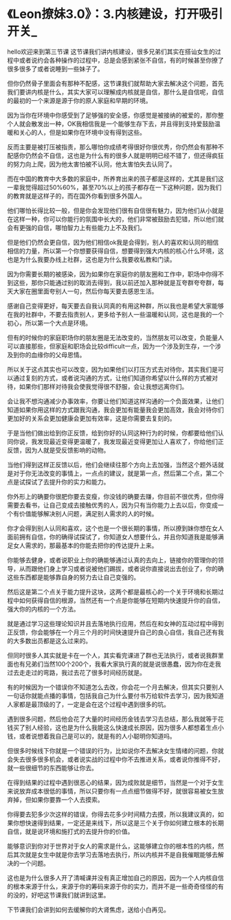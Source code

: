 # 《Leon撩妹3.0》：3.内核建设，打开吸引开关_

hello欢迎来到第三节课 这节课我们讲内核建设，很多兄弟们其实在搭讪女生的过程中或者说约会各种操作的过程中，总是会感到紧张不自信，有的时候甚至你撩了很多很多了或者说睡到一些妹子了。

但你仍然骨子里面会有那种不配感，这节课我们就帮助大家去解决这个问题，首先我们要讲内核是什么，其实大家可以理解成内核就是自信，那什么是自信呢，自信的最初的一个来源是源于你的原人家庭和早期的环境。

因为当你在环境中你感受到了足够强的安全感，你感觉是被接纳的被爱的，那你整个人就会散发出一种，OK我相信我是一个能够生存下去，并且得到支持爱鼓励温暖和关心的人，但是如果你在环境中没有得到这些。

反而主要是被打压被指责，那么哪怕你成绩考得很好你很优秀，你仍然会有那种不配感你仍然会不自信，这也是为什么有的很多人就是明明已经不错了，但还得疯狂的努力向上爬，因为他太害怕被不认同，他太害怕失去认同了。

而在中国的教育中大多数的家庭中，所养育出来的孩子都是这样的，尤其是我们这一辈我觉得超过50%60%，甚至70%以上的孩子都存在一下这种问题，因为我们的教育就是这样子的，而在国外你看到很多外国人。

他们哪怕长得比较一般，但是你会发现他们很有自信很有魅力，因为他们从小就是在这样一种，你可以你能行的氛围中长大的，他们非常被鼓励去犯错，所以他们就会有更强的自信，哪怕智力上有些能力上不及我们。

但是他们仍然会更自信，因为他们相信ok我是会得到，别人的喜欢和认同的相信相信的力量，所以第一个你想要获得自信，想要得到强大内核的核心什么环境，这也是为什么我要办线上社群，这也是为什么我要收私教和门读。

因为你需要长期的被感染，因为如果你在家庭你的朋友圈和工作中，职场中你得不到这些，那你只能通过别的取消去得到，我以前还加入那种就是互夸群夸夸群，每天大家在圈里面夸别人一句，然后你每天要去感恩生活。

感谢自己变得更好，每天要去自我认同真的有用这种群，所以我也是希望大家能够在我的社群中，不要去指责别人，更多给予别人一些温暖和认同，这也是我的一个初心，所以第一个大点是环境。

但有的时候你的家庭职场你的朋友圈是无法改变的，当然朋友可以改变，负能量人可以直接那些，但家庭和职场会比较difficult一点，因为一个涉及到生存，一个涉及到你的血缘你的父母恩情。

所以关于这点其实也可以改变，因为如果他们以打压方式去对待你，其实我们是可以通过复刻的方式，或者说沟通的方式，让他们知道你希望以什么样的方式被对待，如果你们那样对待我会使我觉得很不舒服，会让我想远离你们。

会让我不想沟通减少办事效率，你要让他们知道这样沟通的一个负面效果，让他们知道如果你用这样的方式跟我沟通，我会更加有能量我会更加高效，我会对待你们更加好的关系会更加健康会更加有效率，这是你需要去复刻的。

于是当他们做出给到你正反馈，给到你好的认同这种行为的时候，你都要给他们认同你说，我发现最近变得更温暖了，我发现最近变得更加让人喜欢了，你给他们正反馈，因为人就是受反馈影响的动物。

当他们得到这样正反馈以后，他们会继续往那个方向上去加强，当然这个题外话就是对于你无法改变的事情上，一点点的建议，就是第一点，然后第二个点，第二个点是试探试了去提升你的实力和能力。

你外形上的确要你很肥你要去变瘦，你没钱的确要去赚，你目前不很优秀，但你得需要去看书，让自己变成去接触优秀的人，因为只有当你能力上去以后，你变成一个有价值能够解决别人问题，满足别人需求的人的时候。

你才会得到别人认同和喜欢，这个也是一个很长期的事情，所以撩到妹你想在女人面前拥有自信，你的确得试探试了，你知道女人想要什么，并且你知道我是能够满足女人需求的，那最基本的你能去把你的传达提升上来。

你能够去健身，或者说职业上你的确能够通过认真的去向上，链接你的管理你的领导，从而跟他们身上学习或者说被他们踢拔，或者说你直接说出去创业了，你的确这些东西都是能够靠自身的努力去让自己变强的。

然后这是第二个点关于能力提升这块，这两个都是最核心的一个关于环境和长期过程中如何获得自信的根源，当然还有一个点是你能够在短期内快速提升你的自信，强大你的内核的一个方法。

就是通过学习这些理论知识并且去落地执行应用，然后在和女神的互动过程中得到正反馈，你会能够在一个月三个月的时间快速提升自己的良心自信，我自己还有我的大多数出员都是这么过来的。

但同时很多人其实就是卡在一个人，其实看完课进了群也无法执行，或者说我群里面也有兄弟们当然100个200个，我看大家执行真的就是说很愚蠢，因为你在走我过去走走过的弯路，我过去花了很多时间经历就是。

有的时候因为一个错误你不知道怎么去改，你会花一个月去解决，但其实只要别人一句话你就能点播的事情，包括我自己为什么要付书万给软件去学习，因为我知道人家都是最顶级的了，一定是会在这个过程中遇到很多的坑。

遇到很多问题，然后他会花了大量的时间经历金钱去学习去总结，那么我就等于花钱买了别人经验，这也是为什么我能这么快速成长原因，因为很多人都想着生点小钱，或者说想着我自己是可以的，就是有的人小聪明你知道吗。

但很多时候线下你就是一个错误的行为，比如说你不去解决女生情绪的问题，你就会失去很多很多机会，或者说实战的过程中你不去推进关系，或者说你推得不好，就一些很细节的东西能够让你去。

在得到结果的过程中遇到很恶心的结果，因为成败就是细节，当然是一个对于女生来说放弃成本很低的事情，所以只要你有一点点细节做得不好，就很容易被女生放弃掉，但如果你要靠一个人去摸索。

你得要去犯多少次这样的错误，你得去花多少时间精力去摸，所以我建议真的，如果你想快速得到结果，一定还是来线下，所以这是三个关于你如何建立根本的长期自信，就是说环境和施打式的去提升你的价值。

能够意识到你对于世界对于女人的需求是什么，这能够建立你的根本性的内核，然后其次就是女生中就是你去学习去落地去执行，所以内核并不是自我催眠能够去解决的一个问题。

这也是为什么很多人开了清喊课并没有真正增加自己的原因，因为一个人内核自信的根本来源于什么，来源于你的筹码来源于你的实力，而并不是一些奇奇怪怪的有的没的，好吧这节课我们就讲到这里。

下节课我们会讲到如何去缓解你的大肾焦虑，送给小白再见。